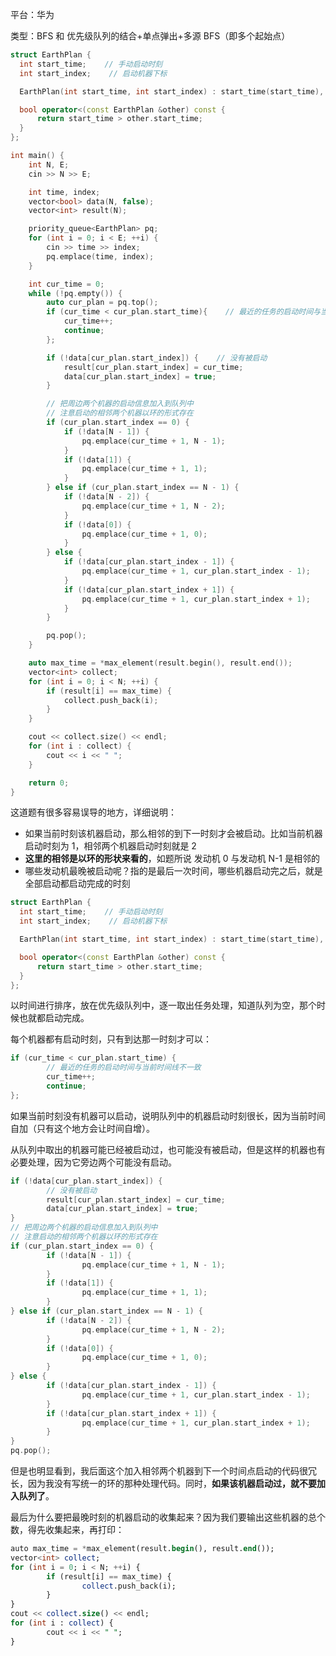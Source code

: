 平台：华为

类型：BFS 和 优先级队列的结合+单点弹出+多源 BFS（即多个起始点）

```c++
struct EarthPlan {
  int start_time;    // 手动启动时刻
  int start_index;    // 启动机器下标

  EarthPlan(int start_time, int start_index) : start_time(start_time), start_index(start_index) {}

  bool operator<(const EarthPlan &other) const {
	  return start_time > other.start_time;
  }
};

int main() {
	int N, E;
	cin >> N >> E;

	int time, index;
	vector<bool> data(N, false);
	vector<int> result(N);

	priority_queue<EarthPlan> pq;
	for (int i = 0; i < E; ++i) {
		cin >> time >> index;
		pq.emplace(time, index);
	}

	int cur_time = 0;
	while (!pq.empty()) {
		auto cur_plan = pq.top();
		if (cur_time < cur_plan.start_time){	// 最近的任务的启动时间与当前时间线不一致
			cur_time++;
			continue;
		};

		if (!data[cur_plan.start_index]) {    // 没有被启动
			result[cur_plan.start_index] = cur_time;
			data[cur_plan.start_index] = true;
		}

		// 把周边两个机器的启动信息加入到队列中
		// 注意启动的相邻两个机器以环的形式存在
		if (cur_plan.start_index == 0) {
			if (!data[N - 1]) {
				pq.emplace(cur_time + 1, N - 1);
			}
			if (!data[1]) {
				pq.emplace(cur_time + 1, 1);
			}
		} else if (cur_plan.start_index == N - 1) {
			if (!data[N - 2]) {
				pq.emplace(cur_time + 1, N - 2);
			}
			if (!data[0]) {
				pq.emplace(cur_time + 1, 0);
			}
		} else {
			if (!data[cur_plan.start_index - 1]) {
				pq.emplace(cur_time + 1, cur_plan.start_index - 1);
			}
			if (!data[cur_plan.start_index + 1]) {
				pq.emplace(cur_time + 1, cur_plan.start_index + 1);
			}
		}

		pq.pop();
	}

	auto max_time = *max_element(result.begin(), result.end());
	vector<int> collect;
	for (int i = 0; i < N; ++i) {
		if (result[i] == max_time) {
			collect.push_back(i);
		}
	}

	cout << collect.size() << endl;
	for (int i : collect) {
		cout << i << " ";
	}

	return 0;
}

```

这道题有很多容易误导的地方，详细说明：

- 如果当前时刻该机器启动，那么相邻的到下一时刻才会被启动。比如当前机器启动时刻为 1，相邻两个机器启动时刻就是 2
- **这里的相邻是以环的形状来看的**，如题所说 发动机 0 与发动机 N-1 是相邻的
- 哪些发动机最晚被启动呢？指的是最后一次时间，哪些机器启动完之后，就是全部启动都启动完成的时刻

```c++
struct EarthPlan {
  int start_time;    // 手动启动时刻
  int start_index;    // 启动机器下标

  EarthPlan(int start_time, int start_index) : start_time(start_time), start_index(start_index) {}

  bool operator<(const EarthPlan &other) const {
      return start_time > other.start_time;
  }
};
```

以时间进行排序，放在优先级队列中，逐一取出任务处理，知道队列为空，那个时候也就都启动完成。

每个机器都有启动时刻，只有到达那一时刻才可以：

```C++
if (cur_time < cur_plan.start_time) {
        // 最近的任务的启动时间与当前时间线不一致
        cur_time++;
        continue;
};
```

如果当前时刻没有机器可以启动，说明队列中的机器启动时刻很长，因为当前时间自加（只有这个地方会让时间自增）。

从队列中取出的机器可能已经被启动过，也可能没有被启动，但是这样的机器也有必要处理，因为它旁边两个可能没有启动。

```C++
if (!data[cur_plan.start_index]) {
        // 没有被启动
        result[cur_plan.start_index] = cur_time;
        data[cur_plan.start_index] = true;
}
// 把周边两个机器的启动信息加入到队列中
// 注意启动的相邻两个机器以环的形式存在
if (cur_plan.start_index == 0) {
        if (!data[N - 1]) {
                pq.emplace(cur_time + 1, N - 1);
        }
        if (!data[1]) {
                pq.emplace(cur_time + 1, 1);
        }
} else if (cur_plan.start_index == N - 1) {
        if (!data[N - 2]) {
                pq.emplace(cur_time + 1, N - 2);
        }
        if (!data[0]) {
                pq.emplace(cur_time + 1, 0);
        }
} else {
        if (!data[cur_plan.start_index - 1]) {
                pq.emplace(cur_time + 1, cur_plan.start_index - 1);
        }
        if (!data[cur_plan.start_index + 1]) {
                pq.emplace(cur_time + 1, cur_plan.start_index + 1);
        }
}
pq.pop();
```

但是也明显看到，我后面这个加入相邻两个机器到下一个时间点启动的代码很冗长，因为我没有写统一的环的那种处理代码。同时，**如果该机器启动过，就不要加入队列了**。

最后为什么要把最晚时刻的机器启动的收集起来？因为我们要输出这些机器的总个数，得先收集起来，再打印：

```sql
auto max_time = *max_element(result.begin(), result.end());
vector<int> collect;
for (int i = 0; i < N; ++i) {
        if (result[i] == max_time) {
                collect.push_back(i);
        }
}
cout << collect.size() << endl;
for (int i : collect) {
        cout << i << " ";
}
```



